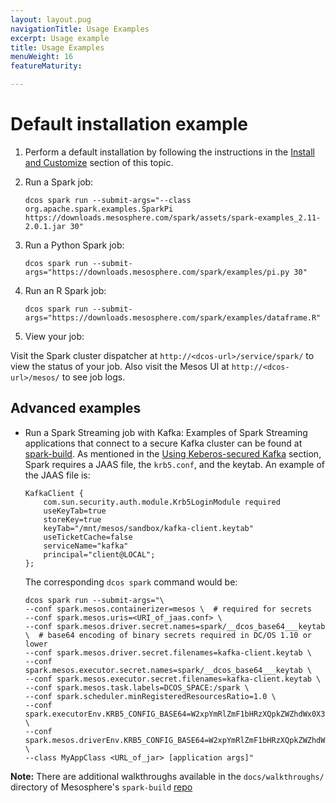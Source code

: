 ```yaml
---
layout: layout.pug
navigationTitle: Usage Examples
excerpt: Usage example
title: Usage Examples
menuWeight: 16
featureMaturity:

---
```

# Default installation example

1.  Perform a default installation by following the instructions in the [Install and Customize](/services/spark/2.3.1-2.2.1-2/install/) section of this topic.

1.  Run a Spark job:

        dcos spark run --submit-args="--class org.apache.spark.examples.SparkPi https://downloads.mesosphere.com/spark/assets/spark-examples_2.11-2.0.1.jar 30"

1.  Run a Python Spark job:

        dcos spark run --submit-args="https://downloads.mesosphere.com/spark/examples/pi.py 30"

1.  Run an R Spark job:

        dcos spark run --submit-args="https://downloads.mesosphere.com/spark/examples/dataframe.R"

1.  View your job:

Visit the Spark cluster dispatcher at `http://<dcos-url>/service/spark/` to view the status of your job. Also visit the Mesos UI at `http://<dcos-url>/mesos/` to see job logs.

## Advanced examples

*   Run a Spark Streaming job with Kafka: Examples of Spark Streaming applications that connect to a secure Kafka cluster can be found at [spark-build](https://github.com/mesosphere/spark-build/blob/beta-2.1.1-2.2.0-2/tests/jobs/scala/src/main/scala/KafkaJobs.scala). As mentioned in the [Using Keberos-secured Kafka](/services/spark/2.3.1-2.2.1-2/kerberos/#using-kerberos-secured-kafka) section, Spark requires a JAAS file, the `krb5.conf`, and the keytab. An example of the JAAS file is: 
        
        KafkaClient {
            com.sun.security.auth.module.Krb5LoginModule required
            useKeyTab=true
            storeKey=true
            keyTab="/mnt/mesos/sandbox/kafka-client.keytab"
            useTicketCache=false
            serviceName="kafka"
            principal="client@LOCAL";
        };
    
    The corresponding `dcos spark` command would be: 

        dcos spark run --submit-args="\
        --conf spark.mesos.containerizer=mesos \  # required for secrets
        --conf spark.mesos.uris=<URI_of_jaas.conf> \
        --conf spark.mesos.driver.secret.names=spark/__dcos_base64___keytab \  # base64 encoding of binary secrets required in DC/OS 1.10 or lower
        --conf spark.mesos.driver.secret.filenames=kafka-client.keytab \
        --conf spark.mesos.executor.secret.names=spark/__dcos_base64___keytab \
        --conf spark.mesos.executor.secret.filenames=kafka-client.keytab \
        --conf spark.mesos.task.labels=DCOS_SPACE:/spark \ 
        --conf spark.scheduler.minRegisteredResourcesRatio=1.0 \
        --conf spark.executorEnv.KRB5_CONFIG_BASE64=W2xpYmRlZmF1bHRzXQpkZWZhdWx0X3JlYWxtID0gTE9DQUwKCltyZWFsbXNdCiAgTE9DQUwgPSB7CiAgICBrZGMgPSBrZGMubWFyYXRob24uYXV0b2lwLmRjb3MudGhpc2Rjb3MuZGlyZWN0b3J5OjI1MDAKICB9Cg== \
        --conf spark.mesos.driverEnv.KRB5_CONFIG_BASE64=W2xpYmRlZmF1bHRzXQpkZWZhdWx0X3JlYWxtID0gTE9DQUwKCltyZWFsbXNdCiAgTE9DQUwgPSB7CiAgICBrZGMgPSBrZGMubWFyYXRob24uYXV0b2lwLmRjb3MudGhpc2Rjb3MuZGlyZWN0b3J5OjI1MDAKICB9Cg== \
        --class MyAppClass <URL_of_jar> [application args]"



**Note:** There are additional walkthroughs available in the `docs/walkthroughs/` directory of Mesosphere's `spark-build` [repo](https://github.com/mesosphere/spark-build/docs/walkthroughs/)
